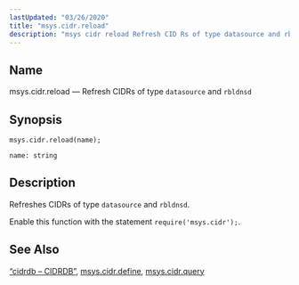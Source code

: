 ```yaml
---
lastUpdated: "03/26/2020"
title: "msys.cidr.reload"
description: "msys cidr reload Refresh CID Rs of type datasource and rbldnsd msys cidr reload name Refreshes CID Rs of type datasource and rbldnsd Enable this function with the statement require msys cidr Section 71 16 cidrdb CIDRDB msys cidr define msys cidr query..."
---
```


<a name="lua.ref.msys.cidr.reload"></a> 
## Name

msys.cidr.reload — Refresh CIDRs of type `datasource` and `rbldnsd`

<a name="idp17695008"></a> 
## Synopsis

`msys.cidr.reload(name);`

`name: string`<a name="idp17697968"></a> 
## Description

Refreshes CIDRs of type `datasource` and `rbldnsd`.

Enable this function with the statement `require('msys.cidr');`.

<a name="idp17701568"></a> 
## See Also

[“cidrdb – CIDRDB”](/momentum/4/modules/cidrdb), [msys.cidr.define](/momentum/4/lua/ref-msys-cidr-define), [msys.cidr.query](/momentum/4/lua/ref-msys-cidr-query)
